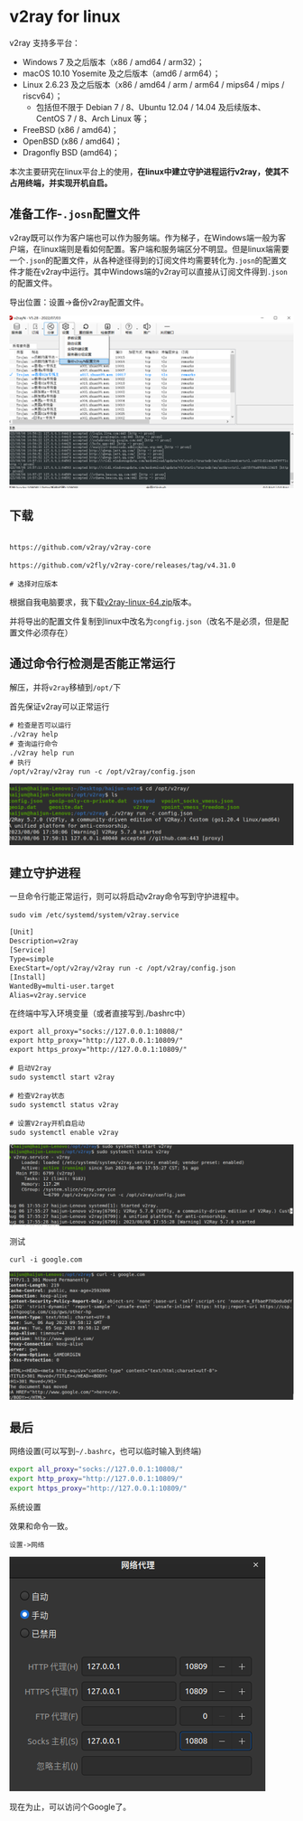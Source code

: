 # v2ray for linux

v2ray 支持多平台：

- Windows 7 及之后版本（x86 / amd64 / arm32）；
- macOS 10.10 Yosemite 及之后版本（amd6 / arm64）；
- Linux 2.6.23 及之后版本（x86 / amd64 / arm / arm64 / mips64 / mips / riscv64）；
  - 包括但不限于 Debian 7 / 8、Ubuntu 12.04 / 14.04 及后续版本、CentOS 7 / 8、Arch Linux 等；
- FreeBSD (x86 / amd64)；
- OpenBSD (x86 / amd64)；
- Dragonfly BSD (amd64)；

本次主要研究在linux平台上的使用，**在linux中建立守护进程运行v2ray，使其不占用终端，并实现开机自启。**

## 准备工作-`.josn`配置文件

v2ray既可以作为客户端也可以作为服务端。作为梯子，在Windows端一般为客户端，在linux端则是看如何配置。客户端和服务端区分不明显。但是linux端需要一个`.json`的配置文件，从各种途径得到的订阅文件均需要转化为`.josn`的配置文件才能在v2ray中运行。其中Windows端的v2ray可以直接从订阅文件得到`.json`的配置文件。

导出位置：设置->备份v2ray配置文件。

![image-20230806110018608](../picture/v2ray-for-linux/image-20230806110018608.png)

## 下载

```

https://github.com/v2ray/v2ray-core

https://github.com/v2fly/v2ray-core/releases/tag/v4.31.0

# 选择对应版本
```

根据自我电脑要求，我下载[v2ray-linux-64.zip](https://github.com/v2fly/v2ray-core/releases/download/v4.31.0/v2ray-linux-64.zip)版本。

并将导出的配置文件复制到linux中改名为`congfig.json`（改名不是必须，但是配置文件必须存在）

## 通过命令行检测是否能正常运行

解压，并将`v2ray`移植到`/opt/`下

首先保证v2ray可以正常运行

```shell
# 检查是否可以运行
./v2ray help
# 查询运行命令
./v2ray help run
# 执行
/opt/v2ray/v2ray run -c /opt/v2ray/config.json
```

![start](../picture/v2ray-for-linux/v2ray-test.png)

## 建立守护进程

一旦命令行能正常运行，则可以将启动v2ray命令写到守护进程中。

`sudo vim /etc/systemd/system/v2ray.service`

```shell
[Unit]
Description=v2ray
[Service]
Type=simple
ExecStart=/opt/v2ray/v2ray run -c /opt/v2ray/config.json
[Install]
WantedBy=multi-user.target
Alias=v2ray.service
```

在终端中写入环境变量（或者直接写到./bashrc中）

```shell
export all_proxy="socks://127.0.0.1:10808/"
export http_proxy="http://127.0.0.1:10809/"
export https_proxy="http://127.0.0.1:10809/"

# 启动V2ray
sudo systemctl start v2ray

# 检查V2ray状态
sudo systemctl status v2ray

# 设置V2ray开机自启动
sudo systemctl enable v2ray
```

![status](../picture/v2ray-for-linux/v2ray-status.png)

测试

```shell
curl -i google.com
```

![status](../picture/v2ray-for-linux/v2ray-test1.png)

## 最后

网络设置(可以写到`~/.bashrc`，也可以临时输入到终端)

```bash
export all_proxy="socks://127.0.0.1:10808/"
export http_proxy="http://127.0.0.1:10809/"
export https_proxy="http://127.0.0.1:10809/"
```

系统设置

效果和命令一致。

`设置->网络`

![网络设置(系统)](../picture/v2ray-for-linux/网络设置(系统).png)

现在为止，可以访问个Google了。

